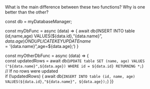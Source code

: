 What is the main difference between these two functions? 
Why is one better than the other?

const db = myDatabaseManager;

const myDbFunc = async (data) => {
    await db(INSERT INTO table (id,name,age) 
    VALUES(${data.id},“{data.name}”, ${data.age}) 
    ON DUPLICATE KEY UPDATE name =‘${data.name}”,age=${data.age};‘)
    }
    
const myOtherDbFunc = async (data) => {    
    const updatedRows = await db(`UPDATE table SET (name, age) VALUES ("${data.name}",${data.age}) WHERE id = ${data.id} RETURNING *;`)    
    // If no rows were updated    
    if (!updatedRows) {
        await db(`INSERT INTO table (id, name, age) VALUES(${data.id},"${data.name}", ${data.age});`)
    }}